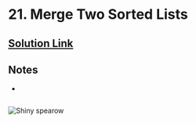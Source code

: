 # 21. Merge Two Sorted Lists

## [Solution Link]()

## Notes

- 

```c

```

![Shiny spearow](https://projectpokemon.org/images/shiny-sprite/spearow.gif)